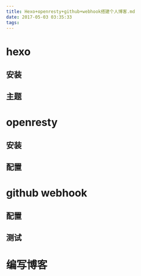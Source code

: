 ```yaml
---
title: Hexo+openresty+github+webhook搭建个人博客.md
date: 2017-05-03 03:35:33
tags:
---
```

# hexo
## 安装
## 主题
# openresty
## 安装
## 配置
# github webhook
## 配置
## 测试
# 编写博客
